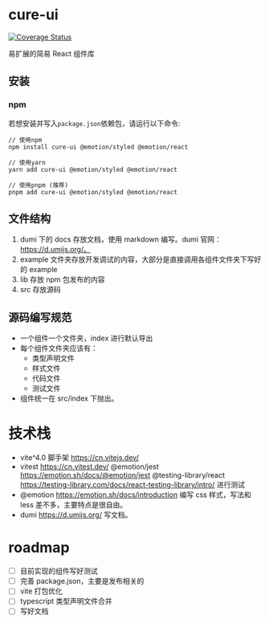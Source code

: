 # cure-ui

[![Coverage Status](https://coveralls.io/repos/github/master1lan/cure-ui/badge.svg?branch=master)](https://coveralls.io/github/master1lan/cure-ui?branch=master)

易扩展的简易 React 组件库

## 安装

### npm

若想安装并写入`package.json`依赖包，请运行以下命令:

```shell
// 使用npm
npm install cure-ui @emotion/styled @emotion/react

// 使用yarn
yarn add cure-ui @emotion/styled @emotion/react

// 使用pnpm (推荐)
pnpm add cure-ui @emotion/styled @emotion/react
```

## 文件结构

1. dumi 下的 docs 存放文档，使用 markdown 编写。dumi 官网：https://d.umijs.org/。
2. example 文件夹存放开发调试的内容，大部分是直接调用各组件文件夹下写好的 example
3. lib 存放 npm 包发布的内容
4. src 存放源码

## 源码编写规范

- 一个组件一个文件夹，index 进行默认导出
- 每个组件文件夹应该有：
  - 类型声明文件
  - 样式文件
  - 代码文件
  - 测试文件
- 组件统一在 src/index 下抛出。

# 技术栈

- vite^4.0 脚手架 https://cn.vitejs.dev/
- vitest https://cn.vitest.dev/ @emotion/jest https://emotion.sh/docs/@emotion/jest @testing-library/react https://testing-library.com/docs/react-testing-library/intro/ 进行测试
- @emotion https://emotion.sh/docs/introduction 编写 css 样式，写法和 less 差不多，主要特点是很自由。
- dumi https://d.umijs.org/ 写文档。

# roadmap

- [ ] 目前实现的组件写好测试
- [ ] 完善 package.json，主要是发布相关的
- [ ] vite 打包优化
- [ ] typescript 类型声明文件合并
- [ ] 写好文档

